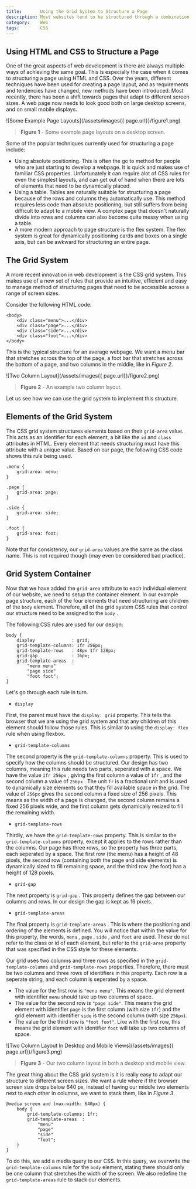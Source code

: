 ```yaml
---
title:       Using the Grid System to Structure a Page
description: Most websites tend to be structured through a combination of flex and absolute positioning. An elegant, and overlooked alternative is the grid system. This tutorial explores this system in more detail, creating a responsive and mobile friendly page structure.
category:    Web
tags:        CSS
---
```


## Using HTML and CSS to Structure a Page

One of the great aspects of web development is there are always multiple ways of achieving the same goal. This is especially the case when it comes to structuring a page using HTML and CSS. Over the years, different techniques have been used for creating a page layout, and as requirements and tendencies have changed, new methods have been introduced. Most recently, there has been a shift towards pages that adapt to different screen sizes. A web page now needs to look good both on large desktop screens, and on small mobile displays.

![Some Example Page Layouts](/assets/images{{ page.url}}/figure1.png)

> **Figure 1** - Some example page layouts on a desktop screen.

Some of the popular techniques currently used for structuring a page include:

* Using absolute positioning. This is often the go to method for people who are just starting to develop a webpage. It is quick and makes use of familiar CSS properties. Unfortunately it can require alot of CSS rules for even the simplest layouts, and can get out of hand when there are lots of elements that need to be dynamically placed.
* Using a table. Tables are naturally suitable for structuring a page because of the rows and columns they automatically use. This method requires less code than absolute positioning, but still suffers from being difficult to adapt to a mobile view. A complex page that doesn't naturally divide into rows and columns can also become quite messy when using a table.
* A more modern approach to page structure is the flex system. The flex system is great for dynamically positioning cards and boxes on a single axis, but can be awkward for structuring an entire page.

## The Grid System

A more recent innovation in web development is the CSS grid system. This makes use of a new set of rules that provide an intuitive, efficient and easy to manage method of structuring pages that need to be accessible across a range of screen sizes.

Consider the following HTML code:

    <body>
        <div class="menu">...</div>
        <div class="page">...</div>
        <div class="side">...</div>
        <div class="foot">...</div>
    </body>

This is the typical structure for an average webpage. We want a menu bar that stretches across the top of the page, a foot bar that stretches across the bottom of a page, and two columns in the middle, like in *Figure 2*.

![Two Column Layout](/assets/images{{ page.url}}/figure2.png)

> **Figure 2** - An example two column layout.

Let us see how we can use the grid system to implement this structure.

## Elements of the Grid System

The CSS grid system structures elements based on their `grid-area` value. This acts as an identifier for each element, a bit like the `id` and `class` attributes in HTML. Every element that needs structuring must have this attribute with a unique value. Based on our page, the following CSS code shows this rule being used.

    .menu {
        grid-area: menu;
    }

    .page {
        grid-area: page;
    }

    .side {
        grid-area: side;
    }

    .foot {
        grid-area: foot;
    }

Note that for consistency, our `grid-area` values are the same as the class name. This is not required though (may even be considered bad practice).

## Grid System Container

Now that we have added the `grid-area` attribute to each individual element of our website, we need to setup the container element. In our example page structure, each of the four elements that need structuring are children of the `body` element. Therefore, all of the grid system CSS rules that control our structure need to be assigned to the `body` .

The following CSS rules are used for our design:

    body {
        display              : grid;
        grid-template-columns: 1fr 256px;
        grid-template-rows   : 48px 1fr 128px;
        grid-gap             : 16px;
        grid-template-areas  : 
            "menu menu"
            "page side"
            "foot foot";
    }

Let's go through each rule in turn.

* `display`

First, the parent must have the `display: grid` property. This tells the browser that we are using the grid system and that any children of this element should follow those rules. This is similar to using the `display: flex` rule when using flexbox.

* `grid-template-columns`

The second property is the `grid-template-columns` property. This is used to specify how the columns should be structured. Our design has two columns, meaning this rule needs two parts, seperated with a space. We have the value `1fr 256px` , giving the first column a value of `1fr` , and the second column a value of `256px` . The unit `fr` is a fractional unit and is used to dynamically size elements so that they fill available space in the grid. The value of `256px` gives the second column a fixed size of 256 pixels. This means as the width of a page is changed, the second column remains a fixed 256 pixels wide, and the first column gets dynamically resized to fill the remaining width.

* `grid-template-rows`

Thirdly, we have the `grid-template-rows` property. This is similar to the `grid-template-columns` property, except it applies to the rows rather than the columns. Our page has three rows, so the property has three parts, each seperated by a space. The first row (the menu) has a height of 48 pixels, the second row (containing both the page and side elements) is dynamically sized to fill remaining space, and the third row (the foot) has a height of 128 pixels.

* `grid-gap`

The next property is `grid-gap` . This property defines the gap between our columns and rows. In our design the gap is kept as 16 pixels.

* `grid-template-areas`

The final property is `grid-template-areas` . This is where the positioning and ordering of the elements is defined. You will notice that within the value for this property, the words, `menu` , `page` , `side` , and `foot` are used. These do not refer to the class or id of each element, but refer to the `grid-area` property that was specified in the CSS style for these elements.

Our grid uses two columns and three rows as specified in the `grid-template-columns` and `grid-template-rows` properties. Therefore, there must be two columns and three rows of identifiers in this property. Each row is a seperate string, and each column is seperated by a space.

* The value for the first row is `"menu menu"`. This means the grid element with identifier `menu` should take up two columns of space.
* The value for the second row is `"page side"`. This means the grid element with identifier `page` is the first column (with size `1fr`) and the grid element with identifier `side` is the second column (with size `256px`).
* The value for the third row is `"foot foot"`. Like with the first row, this means the grid element with identifier `foot` will take up two columns of space.

![Two Column Layout In Desktop and Mobile Views](/assets/images{{ page.url}}/figure3.png)

> **Figure 3** - Our two column layout in both a desktop and mobile view.

The great thing about the CSS grid system is it is really easy to adapt our structure to different screen sizes. We want a rule where if the browser screen size drops below 640 px, instead of having our middle two elements next to each other in columns, we want to stack them, like in *Figure 3*.

    @media screen and (max-width: 640px) {
        body {
            grid-template-columns: 1fr;
            grid-template-areas  : 
                "menu"
                "page"
                "side"
                "foot";
        }
    }

To do this, we add a media query to our CSS. In this query, we overwrite the `grid-template-columns` rule for the `body` element, stating there should only be one column that stretches the width of the screen. We also redefine the `grid-template-areas` rule to stack our elements.
